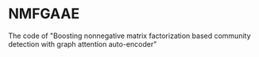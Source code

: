 # NMFGAAE
The code of "Boosting nonnegative matrix factorization based community detection with graph attention auto-encoder"
